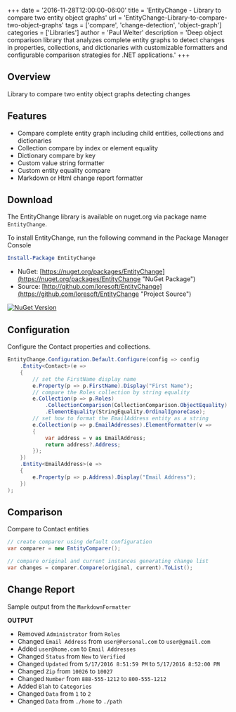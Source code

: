 +++
date = '2016-11-28T12:00:00-06:00'
title = 'EntityChange - Library to compare two entity object graphs'
url = 'EntityChange-Library-to-compare-two-object-graphs'
tags = ['compare', 'change-detection', 'object-graph']
categories = ['Libraries']
author = 'Paul Welter'
description = 'Deep object comparison library that analyzes complete entity graphs to detect changes in properties, collections, and dictionaries with customizable formatters and configurable comparison strategies for .NET applications.'
+++


## Overview

Library to compare two entity object graphs detecting changes

## Features

* Compare complete entity graph including child entities, collections and dictionaries
* Collection compare by index or element equality
* Dictionary compare by key
* Custom value string formatter
* Custom entity equality compare
* Markdown or Html change report formatter

## Download

The EntityChange library is available on nuget.org via package name `EntityChange`.

To install EntityChange, run the following command in the Package Manager Console

```powershell
Install-Package EntityChange
```

* NuGet: [https://nuget.org/packages/EntityChange](https://nuget.org/packages/EntityChange "NuGet Package")
* Source: [http://github.com/loresoft/EntityChange](https://github.com/loresoft/EntityChange "Project Source")

[![NuGet Version](https://img.shields.io/nuget/v/EntityChange.svg?style=flat-square)](https://www.nuget.org/packages/EntityChange/)

## Configuration

Configure the Contact properties and collections.

```c#
EntityChange.Configuration.Default.Configure(config => config
    .Entity<Contact>(e =>
    {
        // set the FirstName display name
        e.Property(p => p.FirstName).Display("First Name");
        // compare the Roles collection by string equality
        e.Collection(p => p.Roles)
            .CollectionComparison(CollectionComparison.ObjectEquality)
            .ElementEquality(StringEquality.OrdinalIgnoreCase);
        // set how to format the EmailAddress entity as a string
        e.Collection(p => p.EmailAddresses).ElementFormatter(v =>
        {
            var address = v as EmailAddress;
            return address?.Address;
        });
    })
    .Entity<EmailAddress>(e =>
    {
        e.Property(p => p.Address).Display("Email Address");
    })
);
```

## Comparison

Compare to Contact entities

```c#
// create comparer using default configuration
var comparer = new EntityComparer();

// compare original and current instances generating change list 
var changes = comparer.Compare(original, current).ToList();
```

## Change Report

Sample output from the `MarkdownFormatter`

**OUTPUT**

* Removed `Administrator` from `Roles`
* Changed `Email Address` from `user@Personal.com` to `user@gmail.com`
* Added `user@home.com` to `Email Addresses`
* Changed `Status` from `New` to `Verified`
* Changed `Updated` from `5/17/2016 8:51:59 PM` to `5/17/2016 8:52:00 PM`
* Changed `Zip` from `10026` to `10027`
* Changed `Number` from `888-555-1212` to `800-555-1212`
* Added `Blah` to `Categories`
* Changed `Data` from `1` to `2`
* Changed `Data` from `./home` to `./path`
